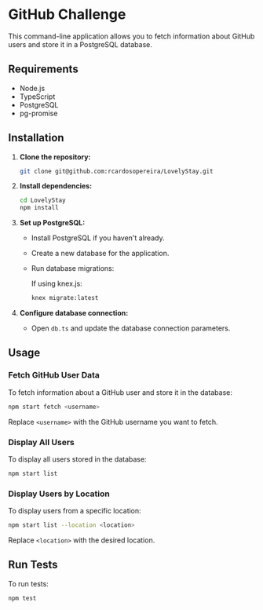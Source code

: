 # GitHub Challenge

This command-line application allows you to fetch information about GitHub users and store it in a PostgreSQL database.

## Requirements

- Node.js
- TypeScript
- PostgreSQL
- pg-promise

## Installation

1. **Clone the repository:**

   ```bash
   git clone git@github.com:rcardosopereira/LovelyStay.git
   ```

2. **Install dependencies:**

   ```bash
   cd LovelyStay
   npm install
   ```

3. **Set up PostgreSQL:**

   - Install PostgreSQL if you haven't already.
   - Create a new database for the application.
   - Run database migrations:

     If using knex.js:
     ```bash
     knex migrate:latest
     ```

4. **Configure database connection:**

   - Open `db.ts` and update the database connection parameters.

## Usage

### Fetch GitHub User Data

To fetch information about a GitHub user and store it in the database:

```bash
npm start fetch <username>
```

Replace `<username>` with the GitHub username you want to fetch.

### Display All Users

To display all users stored in the database:

```bash
npm start list
```

### Display Users by Location

To display users from a specific location:

```bash
npm start list --location <location>
```

Replace `<location>` with the desired location.

## Run Tests

To run tests:

```bash
npm test
```
